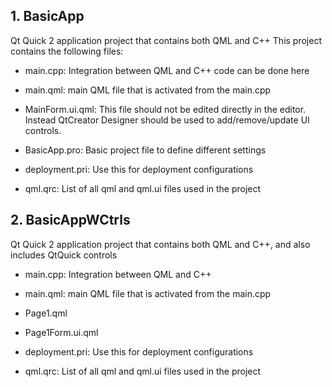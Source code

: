 ## 1. BasicApp
Qt Quick 2 application project that contains both QML and C++
This project contains the following files:

* main.cpp:
Integration between QML and C++ code can be done here

* main.qml:
main QML file that is activated from the main.cpp

* MainForm.ui.qml:
This file should not be edited directly in the editor. Instead QtCreator Designer should be used to add/remove/update UI controls.

* BasicApp.pro:
Basic project file to define different settings

* deployment.pri:
Use this for deployment configurations

* qml.qrc:
List of all qml and qml.ui files used in the project

## 2. BasicAppWCtrls
Qt Quick 2 application project that contains both QML and C++, and also includes QtQuick controls

* main.cpp: 
Integration between QML and C++

* main.qml:
main QML file that is activated from the main.cpp

* Page1.qml

* Page1Form.ui.qml

* deployment.pri:
Use this for deployment configurations

* qml.qrc:
List of all qml and qml.ui files used in the project
